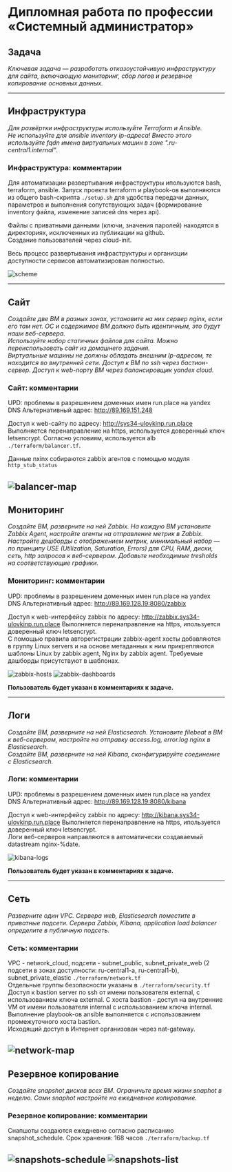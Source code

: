 
#  Дипломная работа по профессии «Системный администратор»

## Задача
*Ключевая задача — разработать отказоустойчивую инфраструктуру для сайта, включающую мониторинг, сбор логов и резервное копирование основных данных.*

---

## Инфраструктура
*Для развёртки инфраструктуры используйте Terraform и Ansible.*\
*Не используйте для ansible inventory ip-адреса! Вместо этого используйте fqdn имена виртуальных машин в зоне ".ru-central1.internal".*

### Инфраструктура: комментарии
Для автоматизации развертывания инфраструктуры ипользуются bash, terraform, ansible. Запуск проекта terraform и playbook-ов выполняются из общего bash-скрипта `./setup.sh` для удобства передачи данных, параметров и выполнения сопутствующих задач (формирование inventory файла, изменение записей dns через api).

Файлы с приватными данными (ключи, значения паролей) находятся в директориях, исключенных из публикации на github.\
Создание пользователей через cloud-init.

Весь процесс развертывания инфраструктуры и организции доступности сервисов автоматизирован полностью.

![scheme](./images/scheme.jpg)

---

## Сайт
*Создайте две ВМ в разных зонах, установите на них сервер nginx, если его там нет. ОС и содержимое ВМ должно быть идентичным, это будут наши веб-сервера.*\
*Используйте набор статичных файлов для сайта. Можно переиспользовать сайт из домашнего задания.*\
*Виртуальные машины не должны обладать внешним Ip-адресом, те находится во внутренней сети. Доступ к ВМ по ssh через бастион-сервер. Доступ к web-порту ВМ через балансировщик yandex cloud.*

### Сайт: комментарии
UPD: проблемы в разрешением доменных имен run.place на yandex DNS
Альтернативный адреc: http://89.169.151.248

Доступ к web-сайту по адресу: http://sys34-ulovkinp.run.place Выполняется перенаправление на https, используется доверенный ключ letsencrypt. Согласно условиям, используется alb `./terraform/balancer.tf`.

Данные nxinx собираются zabbix агентов с помощью модуля `http_stub_status`

![balancer-map](./images/Снимок%20экрана%202025-01-13%20123629.jpg)
---

## Мониторинг
*Создайте ВМ, разверните на ней Zabbix. На каждую ВМ установите Zabbix Agent, настройте агенты на отправление метрик в Zabbix.*\
*Настройте дешборды с отображением метрик, минимальный набор — по принципу USE (Utilization, Saturation, Errors) для CPU, RAM, диски, сеть, http запросов к веб-серверам. Добавьте необходимые tresholds на соответствующие графики.*

### Мониторинг: комментарии
UPD: проблемы в разрешением доменных имен run.place на yandex DNS
Альтернативный адреc: http://89.169.128.19:8080/zabbix

Доступ к web-интерфейсу zabbix по адресу: http://zabbix.sys34-ulovkinp.run.place  Выполняется перенаправление на https, ипользуется доверенный ключ letsencrypt.\
С помощью правила авторегистрации zabbix-agent хосты добавляются в группу Linux servers и на основе метаданных к ним прикрепляются шаблоны Linux by zabbix agent, Nginx by zabbix agent. Требуемые дашборды присутствуют в шаблонах.

![zabbix-hosts](./images/Снимок%20экрана%202025-01-13%20194520.png)
![zabbix-dashboards](./images/Снимок%20экрана%202025-01-13%20194659.png)

**Пользователь будет указан в комментариях к задаче.**

---

## Логи
*Cоздайте ВМ, разверните на ней Elasticsearch. Установите filebeat в ВМ к веб-серверам, настройте на отправку access.log, error.log nginx в Elasticsearch.*\
*Создайте ВМ, разверните на ней Kibana, сконфигурируйте соединение с Elasticsearch.*

### Логи: комментарии
UPD: проблемы в разрешением доменных имен run.place на yandex DNS
Альтернативный адреc: http://89.169.128.19:8080/kibana

Доступ к web-интерфейсу zabbix по адресу: http://kibana.sys34-ulovkinp.run.place Выполняется перенаправление на https, ипользуется доверенный ключ letsencrypt.\
Логи веб-серверов направляются в автоматически создаваемый datastream nginx-%date.

![kibana-logs](./images/Снимок%20экрана%202025-01-13%20195254.png)

**Пользователь будет указан в комментариях к задаче.**

---

## Сеть
*Разверните один VPC. Сервера web, Elasticsearch поместите в приватные подсети. Сервера Zabbix, Kibana, application load balancer определите в публичную подсеть.*

### Сеть: комментарии
VPC - network_cloud, подсети - subnet_public, subnet_private_web (2 подсети в зонах доступности: ru-central1-a, ru-central1-b), subnet_private_elastic `./terraform/network.tf`\
Отдельные группы безопасности указаны в `./terraform/security.tf`\
Доступ к bastion server по ssh от имени пользователя external, с использованием ключа external. C хоста bastion - доступ на внутренние VM от имени пользователя internal с использованием ключа internal.\
Выполнение playbook-ов ansible выполняется с использованием промежуточного хоста bastion.\
Исходящий доступ в Интернет организован через nat-gateway.

![network-map](./images/Снимок%20экрана%202025-01-13%20125330.jpg)
---

## Резервное копирование
*Создайте snapshot дисков всех ВМ. Ограничьте время жизни snaphot в неделю. Сами snaphot настройте на ежедневное копирование.*

### Резервное копирование: комментарии
 Снапшоты создаются ежедневно согласно расписанию snapshot_schedule. Срок хранения: 168 часов `./terraform/backup.tf`

![snapshots-schedule](./images/snapshots-schedule.jpg)
![snapshots-list](./images/snapshots-list.jpg)
---
